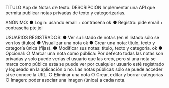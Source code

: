 TÍTULO
App de Notas de texto.
DESCRIPCIÓN
Implementar una API que permita publicar notas privadas de texto y categorizarlas.

ANÓNIMO:
● Login: usando email + contraseña ok
● Registro: pide email + contraseña pte joi

USUARIOS REGISTRADOS:
● Ver su listado de notas (en el listado sólo se ven los títulos)
● Visualizar una nota ok
● Crear una nota: título, texto y categoría única (fijas).
● Modificar sus notas: título, texto y categoría. ok
● Opcional:
○ Marcar una nota como pública:
Por defecto todas las notas son privadas y solo puede verlas el usuario que las
creó, pero sí una nota se marca como pública esta se puede ver por cualquier
usuario esté registrado y logueado en la aplicación o no. Las notas públicas
sólo se puede acceder si se conoce la URL.
○ Eliminar una nota
○ Crear, editar y borrar categorías
○ Imagen: poder asociar una imagen (única) a cada nota.
